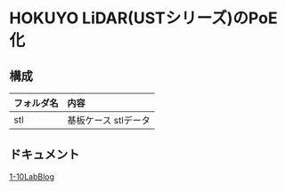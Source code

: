 # HOKUYO LiDAR(USTシリーズ)のPoE化
## 構成
| フォルダ名 | 内容 |
|:---------|:-----|
| stl | 基板ケース stlデータ |
## ドキュメント
[1-10LabBlog](Link)
